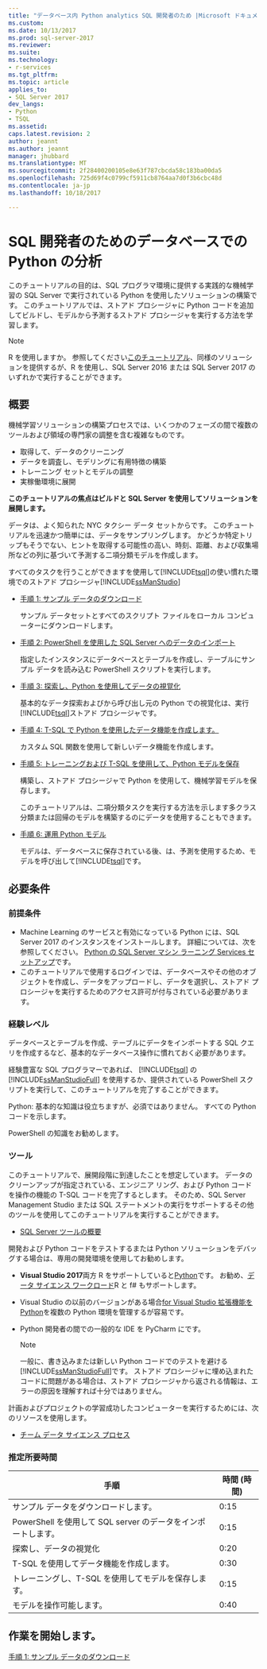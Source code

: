 ```yaml
---
title: "データベース内 Python analytics SQL 開発者のため |Microsoft ドキュメント"
ms.custom: 
ms.date: 10/13/2017
ms.prod: sql-server-2017
ms.reviewer: 
ms.suite: 
ms.technology:
- r-services
ms.tgt_pltfrm: 
ms.topic: article
applies_to:
- SQL Server 2017
dev_langs:
- Python
- TSQL
ms.assetid: 
caps.latest.revision: 2
author: jeannt
ms.author: jeannt
manager: jhubbard
ms.translationtype: MT
ms.sourcegitcommit: 2f28400200105e8e63f787cbcda58c183ba00da5
ms.openlocfilehash: 725d69f4c0799cf5911cb8764aa7d0f3b6cbc48d
ms.contentlocale: ja-jp
ms.lasthandoff: 10/18/2017

---
```

# <a name="in-database-python-analytics-for-sql-developers"></a>SQL 開発者のためのデータベースでの Python の分析

このチュートリアルの目的は、SQL プログラマ環境に提供する実践的な機械学習の SQL Server で実行されている Python を使用したソリューションの構築です。 このチュートリアルでは、ストアド プロシージャに Python コードを追加してビルドし、モデルから予測するストアド プロシージャを実行する方法を学習します。

> [!NOTE]
> R を使用しますか。 参照してください[このチュートリアル](sqldev-in-database-r-for-sql-developers.md)、同様のソリューションを提供するが、R を使用し、SQL Server 2016 または SQL Server 2017 のいずれかで実行することができます。

## <a name="overview"></a>概要

機械学習ソリューションの構築プロセスでは、いくつかのフェーズの間で複数のツールおよび領域の専門家の調整を含む複雑なものです。

+ 取得して、データのクリーニング
+ データを調査し、モデリングに有用特徴の構築
+ トレーニング セットとモデルの調整
+ 実稼働環境に展開

**このチュートリアルの焦点はビルドと SQL Server を使用してソリューションを展開します。**

データは、よく知られた NYC タクシー データ セットからです。 このチュートリアルを迅速かつ簡単には、データをサンプリングします。 かどうか特定トリップもそうでない、ヒントを取得する可能性の高い、時刻、距離、および収集場所などの列に基づいて予測する二項分類モデルを作成します。

すべてのタスクを行うことができますを使用して[!INCLUDE[tsql](../../includes/tsql-md.md)]の使い慣れた環境でのストアド プロシージャ[!INCLUDE[ssManStudio](../../includes/ssmanstudio-md.md)]

- [手順 1: サンプル データのダウンロード](sqldev-py1-download-the-sample-data.md)

    サンプル データセットとすべてのスクリプト ファイルをローカル コンピューターにダウンロードします。

- [手順 2: PowerShell を使用した SQL Server へのデータのインポート](sqldev-py2-import-data-to-sql-server-using-powershell.md)

    指定したインスタンスにデータベースとテーブルを作成し、テーブルにサンプル データを読み込む PowerShell スクリプトを実行します。

- [手順 3: 探索し、Python を使用してデータの視覚化](sqldev-py3-explore-and-visualize-the-data.md)

    基本的なデータ探索およびから呼び出し元の Python での視覚化は、実行[!INCLUDE[tsql](../../includes/tsql-md.md)]ストアド プロシージャです。

- [手順 4: T-SQL で Python を使用したデータ機能を作成します。](sqldev-py5-train-and-save-a-model-using-t-sql.md)

    カスタム SQL 関数を使用して新しいデータ機能を作成します。
  
- [手順 5: トレーニングおよび T-SQL を使用して、Python モデルを保存](sqldev-py5-train-and-save-a-model-using-t-sql.md)

    構築し、ストアド プロシージャで Python を使用して、機械学習モデルを保存します。
  
    このチュートリアルは、二項分類タスクを実行する方法を示します多クラス分類または回帰のモデルを構築するのにデータを使用することもできます。

  
-  [手順 6: 運用 Python モデル](sqldev-py6-operationalize-the-model.md)

    モデルは、データベースに保存されている後、は、予測を使用するため、モデルを呼び出して[!INCLUDE[tsql](../../includes/tsql-md.md)]です。

## <a name="requirements"></a>必要条件

### <a name="prerequisites"></a>前提条件

+ Machine Learning のサービスと有効になっている Python には、SQL Server 2017 のインスタンスをインストールします。 詳細については、次を参照してください。 [Python の SQL Server マシン ラーニング Services セットアップ](../python/setup-python-machine-learning-services.md)です。
+ このチュートリアルで使用するログインでは、データベースやその他のオブジェクトを作成し、データをアップロードし、データを選択し、ストアド プロシージャを実行するためのアクセス許可が付与されている必要があります。

### <a name="experience-level"></a>経験レベル

データベースとテーブルを作成、テーブルにデータをインポートする SQL クエリを作成するなど、基本的なデータベース操作に慣れておく必要があります。

経験豊富な SQL プログラマーであれば、 [!INCLUDE[tsql](../../includes/tsql-md.md)] の [!INCLUDE[ssManStudioFull](../../includes/ssmanstudiofull-md.md)] を使用するか、提供されている PowerShell スクリプトを実行して、このチュートリアルを完了することができます。

Python: 基本的な知識は役立ちますが、必須ではありません。 すべての Python コードを示します。

PowerShell の知識をお勧めします。

### <a name="tools"></a>ツール

このチュートリアルで、展開段階に到達したことを想定しています。 データのクリーンアップが指定されている、エンジニア リング、および Python コードを操作の機能の T-SQL コードを完了するとします。 そのため、SQL Server Management Studio または SQL ステートメントの実行をサポートするその他のツールを使用してこのチュートリアルを実行することができます。

+ [SQL Server ツールの概要](https://docs.microsoft.com/sql/tools/overview-sql-tools) 

開発および Python コードをテストするまたは Python ソリューションをデバッグする場合は、専用の開発環境を使用してお勧めします。

+ **Visual Studio 2017**両方 R をサポートしていると[Python](https://blogs.msdn.microsoft.com/visualstudio/2017/05/12/a-lap-around-python-in-visual-studio-2017/)です。 お勧め、[データ サイエンス ワークロード](https://blogs.msdn.microsoft.com/visualstudio/2016/11/18/data-science-workloads-in-visual-studio-2017-rc/)R と f# もサポートします。
+ Visual Studio の以前のバージョンがある場合[for Visual Studio 拡張機能を Python](https://docs.microsoft.com/visualstudio/python/python-in-visual-studio)を複数の Python 環境を管理するが容易です。
+ Python 開発者の間での一般的な IDE を PyCharm にです。

    > [!NOTE]
    > 一般に、書き込みまたは新しい Python コードでのテストを避ける[!INCLUDE[ssManStudioFull](../../includes/ssmanstudiofull-md.md)]です。 ストアド プロシージャに埋め込まれたコードに問題がある場合は、ストアド プロシージャから返される情報は、エラーの原因を理解すれば十分ではありません。

計画およびプロジェクトの学習成功したコンピューターを実行するためには、次のリソースを使用します。

+ [チーム データ サイエンス プロセス](https://docs.microsoft.com/azure/machine-learning/team-data-science-process/overview)

### <a name="estimated-time-required"></a>推定所要時間

|手順| 時間 (時間)|
|----|----|
|サンプル データをダウンロードします。| 0:15|
|PowerShell を使用して SQL server のデータをインポートします。|0:15|
|探索し、データの視覚化|0:20|
|T-SQL を使用してデータ機能を作成します。|0:30|
|トレーニングし、T-SQL を使用してモデルを保存します。|0:15|
|モデルを操作可能します。|0:40|

## <a name="get-started"></a>作業を開始します。

  [手順 1: サンプル データのダウンロード](sqldev-py1-download-the-sample-data.md)

